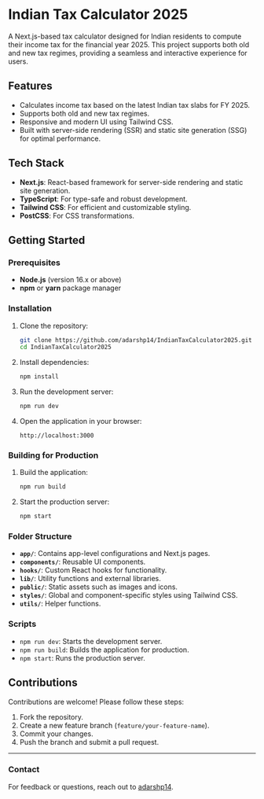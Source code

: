 # Indian Tax Calculator 2025

A Next.js-based tax calculator designed for Indian residents to compute their income tax for the financial year 2025. This project supports both old and new tax regimes, providing a seamless and interactive experience for users.

## Features

- Calculates income tax based on the latest Indian tax slabs for FY 2025.
- Supports both old and new tax regimes.
- Responsive and modern UI using Tailwind CSS.
- Built with server-side rendering (SSR) and static site generation (SSG) for optimal performance.

## Tech Stack

- **Next.js**: React-based framework for server-side rendering and static site generation.
- **TypeScript**: For type-safe and robust development.
- **Tailwind CSS**: For efficient and customizable styling.
- **PostCSS**: For CSS transformations.

## Getting Started

### Prerequisites

- **Node.js** (version 16.x or above)
- **npm** or **yarn** package manager

### Installation

1. Clone the repository:
   ```bash
   git clone https://github.com/adarshp14/IndianTaxCalculator2025.git
   cd IndianTaxCalculator2025
   ```
2. Install dependencies:
   ```bash
   npm install
   ```
3. Run the development server:
   ```bash
   npm run dev
   ```
4. Open the application in your browser:
   ```
   http://localhost:3000
   ```

### Building for Production

1. Build the application:
   ```bash
   npm run build
   ```
2. Start the production server:
   ```bash
   npm start
   ```

### Folder Structure

- **`app/`**: Contains app-level configurations and Next.js pages.
- **`components/`**: Reusable UI components.
- **`hooks/`**: Custom React hooks for functionality.
- **`lib/`**: Utility functions and external libraries.
- **`public/`**: Static assets such as images and icons.
- **`styles/`**: Global and component-specific styles using Tailwind CSS.
- **`utils/`**: Helper functions.

### Scripts

- `npm run dev`: Starts the development server.
- `npm run build`: Builds the application for production.
- `npm start`: Runs the production server.

## Contributions

Contributions are welcome! Please follow these steps:

1. Fork the repository.
2. Create a new feature branch (`feature/your-feature-name`).
3. Commit your changes.
4. Push the branch and submit a pull request.

---

### Contact

For feedback or questions, reach out to [adarshp14](https://github.com/adarshp14).
